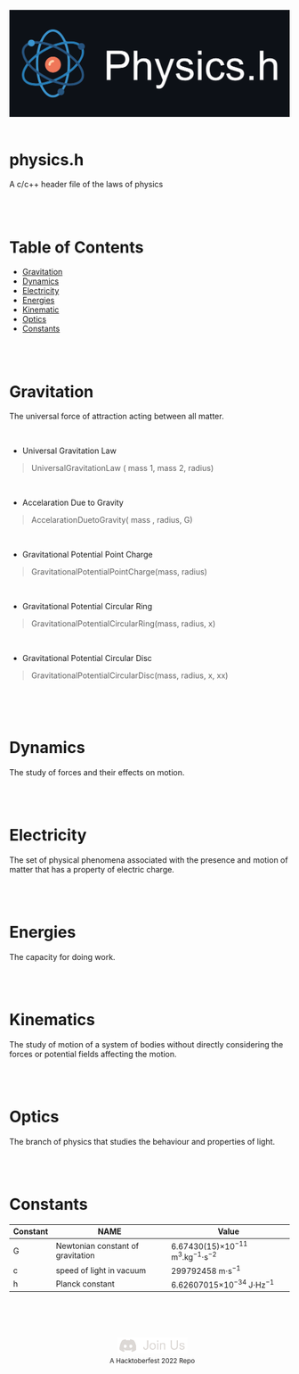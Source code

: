 <centre><img src="images/physics.svg"></centre>
<br>
<br>
# physics.h
A c/c++ header file of the laws of physics

<br>
<br>

# Table of Contents
- [ Gravitation](#Gravitation)
- [ Dynamics](#Dynamics)
- [ Electricity](#Electricity)
- [ Energies](#Energies)
- [ Kinematic](#Kinematics)
- [ Optics](#Optics)
- [ Constants](#Constants)


<br>
<br>

# Gravitation
The universal force of attraction acting between all matter.

<br>

- Universal Gravitation Law

> UniversalGravitationLaw ( mass 1, mass 2, radius)

<br>

- Accelaration Due to Gravity

> AccelarationDuetoGravity( mass , radius, G)

<br>

- Gravitational Potential Point Charge

> GravitationalPotentialPointCharge(mass, radius)

<br>

- Gravitational Potential Circular Ring

> GravitationalPotentialCircularRing(mass, radius, x)

<br>

- Gravitational Potential Circular Disc

> GravitationalPotentialCircularDisc(mass, radius, x, xx)

<br>

<br>
<br>

# Dynamics
The study of forces and their effects on motion.

<br>
<br>

# Electricity
The set of physical phenomena associated with the presence and motion of matter that has a property of electric charge.

<br>
<br>

# Energies
The capacity for doing work.

<br>
<br>

# Kinematics
The study of motion of a system of bodies without directly considering the forces or potential fields affecting the motion.

<br>
<br>

# Optics
 The branch of physics that studies the behaviour and properties of light.

<br>
<br>

 # Constants
 
 | Constant           | NAME           | Value                                                                                   |
|-----------------|-----------------------|----------------------------------------------------------------------------------------|
| G         | Newtonian constant of gravitation                  | 6.67430(15)×10<sup>−11</sup>  m<sup>3</sup>.kg<sup>−1</sup>⋅s<sup>−2</sup>                                  |
| c| speed of light in vacuum      | 299792458 m⋅s<sup>−1                                             |
| h| Planck constant | 6.62607015×10<sup>−34</sup> J⋅Hz<sup>−1</sup>

<br>
<br>
<br>
<br>

<div align="center"  class="icons-social" style="margin-left: 10px;">
 <a   target="_blank" href="https://discord.gg/AHAqK569Hq">
			<img src="images/join_us.png"></a>
   <br>
	<small>A Hacktoberfest 2022 Repo </small>
</div>
